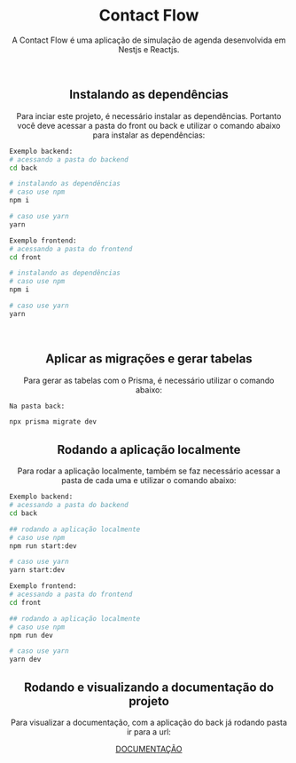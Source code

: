 <div align="center">
    <h1>
    Contact Flow
    </h1>
    <p>A Contact Flow é uma aplicação de simulação de agenda desenvolvida em Nestjs e Reactjs.</p>
</div>

<br>

<div align="center">
    <h2>
    Instalando as dependências
    </h2>
    <p>Para inciar este projeto, é necessário instalar as dependências. Portanto você deve acessar a pasta do front ou back e utilizar o comando abaixo para instalar as dependências:</p>
</div>

```bash
Exemplo backend:
# acessando a pasta do backend
cd back

# instalando as dependências
# caso use npm
npm i

# caso use yarn
yarn
```

```bash
Exemplo frontend:
# acessando a pasta do frontend
cd front

# instalando as dependências
# caso use npm
npm i

# caso use yarn
yarn
```

<br>

<div align="center">
    <h2>
    Aplicar as migrações e gerar tabelas
    </h2>
    <p>Para gerar as tabelas com o Prisma, é necessário utilizar o comando abaixo:</p>
</div>

```bash
Na pasta back:

npx prisma migrate dev
```

<div align="center">
    <h2>
    Rodando a aplicação localmente
    </h2>
    <p>Para rodar a aplicação localmente, também se faz necessário acessar a pasta de cada uma e utilizar o comando abaixo:</p>
</div>


```bash
Exemplo backend:
# acessando a pasta do backend
cd back

## rodando a aplicação localmente
# caso use npm
npm run start:dev

# caso use yarn
yarn start:dev
```

```bash
Exemplo frontend:
# acessando a pasta do frontend
cd front

## rodando a aplicação localmente
# caso use npm
npm run dev

# caso use yarn
yarn dev
```

<div align="center">
    <h2>
    Rodando e visualizando a documentação do projeto
    </h2>
    <p>Para visualizar a documentação, com a aplicação do back já rodando pasta ir para a url:</p>
    <a href="http://localhost:3000/api">DOCUMENTAÇÃO</a>
</div>
